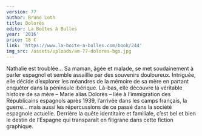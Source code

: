 ```yaml
---
version: 77
author: Bruno Loth
title: Dolorès
editor: La Boîtes à Bulles
year: '2016'
price: 18 €
link: 'https://www.la-boite-a-bulles.com/book/244'
img_src: /assets/uploads/am-77-dolores-bgo.jpg
---
```

Nathalie est troublée… Sa maman, âgée et malade, se met soudainement à parler espagnol et semble assaillie par des souvenirs douloureux. Intriguée, elle décide d’explorer les méandres de la mémoire de sa mère en partant enquêter dans la péninsule ibérique. Là-bas, elle découvre la véritable histoire de sa mère – Marie alias Dolorès – liée à l’immigration des Républicains espagnols après 1939, l’arrivée dans les camps français, la guerre… mais aussi les répercussions de ce passé dans la société espagnole actuelle. Derrière la quête identitaire et familiale, c’est bel et bien le destin de l’Espagne qui transparaît en filigrane dans cette fiction graphique.
